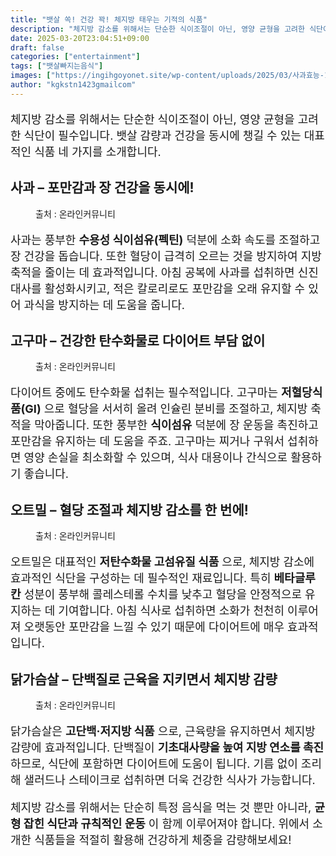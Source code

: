 ```yaml
---
title: "뱃살 쏙! 건강 꽉! 체지방 태우는 기적의 식품"
description: "체지방 감소를 위해서는 단순한 식이조절이 아닌, 영양 균형을 고려한 식단이 필수입니다. 뱃살 감량과 건강을 동시에 챙길 수 있는 대표적인 식품 네 가지를 소개합니다."
date: 2025-03-20T23:04:51+09:00
draft: false
categories: ["entertainment"]
tags: ["뱃살빠지는음식"]
images: ["https://ingihgoyonet.site/wp-content/uploads/2025/03/사과효능-1024x576.jpg", "https://ingihgoyonet.site/wp-content/uploads/2025/03/고구마효능-1024x577.jpg", "https://ingihgoyonet.site/wp-content/uploads/2025/03/오트밀효능-683x1024.jpg", "https://ingihgoyonet.site/wp-content/uploads/2025/03/닭가슴살효능-1024x683.jpg"]
author: "kgkstn1423gmailcom"
---
```


<p style="font-size:18px">체지방 감소를 위해서는 단순한 식이조절이 아닌, 영양 균형을 고려한 식단이 필수입니다. 뱃살 감량과 건강을 동시에 챙길 수 있는 대표적인 식품 네 가지를 소개합니다.</p> <h2 >사과 – 포만감과 장 건강을 동시에!</h2> <figure ><img src="https://ingihgoyonet.site/wp-content/uploads/2025/03/사과효능-1024x576.jpg" alt="" style="aspect-ratio:16/9;object-fit:cover"/><figcaption >출처 : 온라인커뮤니티</figcaption></figure> <p style="font-size:18px">사과는 풍부한 <strong>수용성 식이섬유(펙틴)</strong> 덕분에 소화 속도를 조절하고 장 건강을 돕습니다. 또한 혈당이 급격히 오르는 것을 방지하여 지방 축적을 줄이는 데 효과적입니다. 아침 공복에 사과를 섭취하면 신진대사를 활성화시키고, 적은 칼로리로도 포만감을 오래 유지할 수 있어 과식을 방지하는 데 도움을 줍니다.</p> <h2 >고구마 – 건강한 탄수화물로 다이어트 부담 없이</h2> <figure ><img src="https://ingihgoyonet.site/wp-content/uploads/2025/03/고구마효능-1024x577.jpg" alt="" style="aspect-ratio:16/9;object-fit:cover"/><figcaption >출처 : 온라인커뮤니티</figcaption></figure> <p style="font-size:18px">다이어트 중에도 탄수화물 섭취는 필수적입니다. 고구마는 <strong>저혈당식품(GI)</strong> 으로 혈당을 서서히 올려 인슐린 분비를 조절하고, 체지방 축적을 막아줍니다. 또한 풍부한 <strong>식이섬유</strong> 덕분에 장 운동을 촉진하고 포만감을 유지하는 데 도움을 주죠. 고구마는 찌거나 구워서 섭취하면 영양 손실을 최소화할 수 있으며, 식사 대용이나 간식으로 활용하기 좋습니다.</p> <h2 >오트밀 – 혈당 조절과 체지방 감소를 한 번에!</h2> <figure ><img src="https://ingihgoyonet.site/wp-content/uploads/2025/03/오트밀효능-683x1024.jpg" alt="" style="aspect-ratio:16/9;object-fit:cover"/><figcaption >출처 : 온라인커뮤니티</figcaption></figure> <p style="font-size:18px">오트밀은 대표적인 <strong>저탄수화물 고섬유질 식품</strong> 으로, 체지방 감소에 효과적인 식단을 구성하는 데 필수적인 재료입니다. 특히 <strong>베타글루칸</strong> 성분이 풍부해 콜레스테롤 수치를 낮추고 혈당을 안정적으로 유지하는 데 기여합니다. 아침 식사로 섭취하면 소화가 천천히 이루어져 오랫동안 포만감을 느낄 수 있기 때문에 다이어트에 매우 효과적입니다.</p> <h2 >닭가슴살 – 단백질로 근육을 지키면서 체지방 감량</h2> <figure ><img src="https://ingihgoyonet.site/wp-content/uploads/2025/03/닭가슴살효능-1024x683.jpg" alt="" style="aspect-ratio:16/9;object-fit:cover"/><figcaption >출처 : 온라인커뮤니티</figcaption></figure> <p style="font-size:18px">닭가슴살은 <strong>고단백·저지방 식품</strong> 으로, 근육량을 유지하면서 체지방 감량에 효과적입니다. 단백질이 <strong>기초대사량을 높여 지방 연소를 촉진</strong> 하므로, 식단에 포함하면 다이어트에 도움이 됩니다. 기름 없이 조리해 샐러드나 스테이크로 섭취하면 더욱 건강한 식사가 가능합니다.</p> <p style="font-size:18px">체지방 감소를 위해서는 단순히 특정 음식을 먹는 것 뿐만 아니라, <strong>균형 잡힌 식단과 규칙적인 운동</strong> 이 함께 이루어져야 합니다. 위에서 소개한 식품들을 적절히 활용해 건강하게 체중을 감량해보세요!</p>